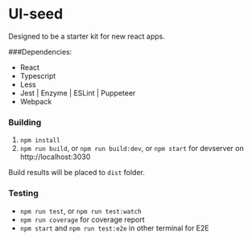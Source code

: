 # UI-seed

Designed to be a starter kit for new react apps.

###Dependencies:

* React
* Typescript
* Less
* Jest |  Enzyme | ESLint | Puppeteer
* Webpack

### Building

1. `npm install`
2. `npm run build`, or `npm run build:dev`, or `npm start` for devserver on http://localhost:3030

Build results will be placed to `dist` folder.

### Testing

* `npm run test`, or `npm run test:watch`
* `npm run coverage` for coverage report
* `npm start` and `npm run test:e2e` in other terminal for E2E
